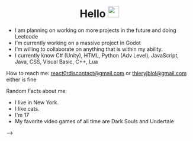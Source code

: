 <h1 align = "center">
  Hello
  <img src="https://media.giphy.com/media/hvRJCLFzcasrR4ia7z/giphy.gif" width="30px"/>
 </h1>

- I am planning on working on more projects in the future and doing Leetcode
- I’m currently working on a massive project in Godot
- I’m willing to collaborate on anything that is within my ability.
- I currently know C# (Unity), HTML, Python (Adv Level), JavaScript, Java, CSS, Visual Basic, C++, Lua


How to reach me: 
react0rdiscontact@gmail.com or thieryjblol@gmail.com either is fine

Random Facts about me: 

- I live in New York. 
- I like cats.
- I'm 17
- My favorite video games of all time are Dark Souls and Undertale

-->
